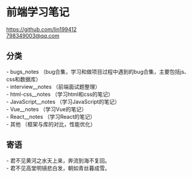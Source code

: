 # 前端学习笔记
https://github.com/lin199412
<br>
798349003@qq.com

<h2>分类</h2>
- bugs_notes （bug合集，学习和做项目过程中遇到的bug合集，主要包括js、css和数据库）
<br>
- interview__notes （前端面试题整理）
<br>
- html-css__notes
    （学习html和css的笔记）
<br>
- JavaScript__notes （学习JavaScript的笔记）
<br>
- Vue__notes （学习Vue的笔记）
<br>
- React__notes （学习React的笔记）
<br>
- 其他 （框架与库的对比，性能优化）
<br>

<h2>寄语</h2>
- 君不见黄河之水天上来，奔流到海不复回。
<br>
- 君不见高堂明镜悲白发，朝如青丝暮成雪。   